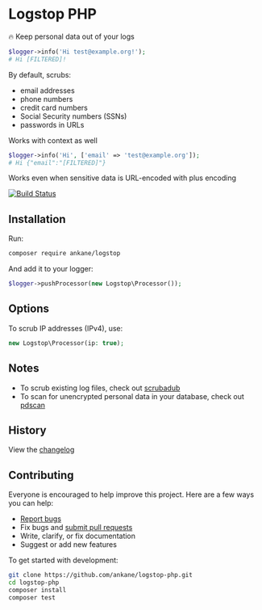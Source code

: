# Logstop PHP

:fire: Keep personal data out of your logs

```php
$logger->info('Hi test@example.org!');
# Hi [FILTERED]!
```

By default, scrubs:

- email addresses
- phone numbers
- credit card numbers
- Social Security numbers (SSNs)
- passwords in URLs

Works with context as well

```php
$logger->info('Hi', ['email' => 'test@example.org']);
# Hi {"email":"[FILTERED]"}
```

Works even when sensitive data is URL-encoded with plus encoding

[![Build Status](https://github.com/ankane/logstop-php/workflows/build/badge.svg?branch=master)](https://github.com/ankane/logstop-php/actions)

## Installation

Run:

```sh
composer require ankane/logstop
```

And add it to your logger:

```php
$logger->pushProcessor(new Logstop\Processor());
```

## Options

To scrub IP addresses (IPv4), use:

```php
new Logstop\Processor(ip: true);
```

## Notes

- To scrub existing log files, check out [scrubadub](https://github.com/datascopeanalytics/scrubadub)
- To scan for unencrypted personal data in your database, check out [pdscan](https://github.com/ankane/pdscan)

## History

View the [changelog](CHANGELOG.md)

## Contributing

Everyone is encouraged to help improve this project. Here are a few ways you can help:

- [Report bugs](https://github.com/ankane/logstop-php/issues)
- Fix bugs and [submit pull requests](https://github.com/ankane/logstop-php/pulls)
- Write, clarify, or fix documentation
- Suggest or add new features

To get started with development:

```sh
git clone https://github.com/ankane/logstop-php.git
cd logstop-php
composer install
composer test
```
